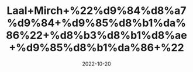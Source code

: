 ---
title: 'Laal+Mirch+%22%d9%84%d8%a7%d9%84+%d9%85%d8%b1%da%86%22+%d8%b3%d8%b1%d8%ae+%d9%85%d8%b1%da%86+%22'
date: '2022-10-20' 
metatag: '' 
inventory: '0' 
draft: false 
# meta description 
shortDescripton: 'Red+Chilli+%22+Mirch+powder+improve+the+secretion+of+gastric+juices%2c+accelerating+digestion.+'
description: 'Spices+%d9%85%d8%b5%d8%a7%d9%84%d8%ad%db%92'
longdescription: ''
featured: True
# product Price
price: '50.0'
# Product Short Description
shortDescription: 'Red+Chilli+%22+Mirch+powder+improve+the+secretion+of+gastric+juices%2c+accelerating+digestion.+'
productID: 'C5F62F1B-F823-ED11-9968-005056B3A416'
type: 'products'
category: 'Spices+%d9%85%d8%b5%d8%a7%d9%84%d8%ad%db%92' 
thumnailproduct: 'https://eraconnect.blob.core.windows.net/product-images/aminsaddiquidawakhana/C5F62F1B-F823-ED11-9968-005056B3A416.webp' 
images:
  - image: 'https://eraconnect.blob.core.windows.net/product-images/aminsaddiquidawakhana/C5F62F1B-F823-ED11-9968-005056B3A416.webp'  
Variants:
---